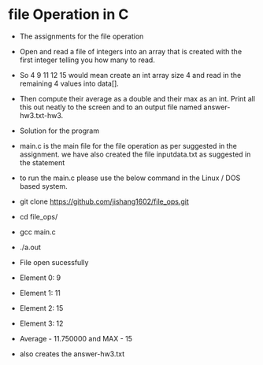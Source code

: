 # file Operation in C 

* The assignments for the file operation

* Open and read a file of integers into an array that is created with the first integer telling you how many to read.

* So  4  9  11  12  15  would mean create an int array size 4 and read in the remaining 4 values into data[].

* Then compute their average as a double and their max  as an int.  Print all this out neatly to the screen and to an output file named answer-hw3.txt-hw3.

* Solution for the program

* main.c is the main file for the file operation as per suggested in the assignment. we have also created the file inputdata.txt as suggested in the statement

* to run the main.c please use the below command in the Linux / DOS based system.

* git clone https://github.com/jishang1602/file_ops.git
* cd file_ops/
* gcc main.c 
* ./a.out 
* File open sucessfully
* Element 0: 9
* Element 1: 11
* Element 2: 15
* Element 3: 12
* Average - 11.750000 and MAX - 15

* also creates the answer-hw3.txt
